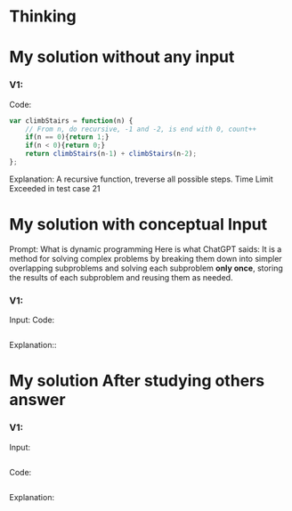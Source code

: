 


# Thinking



# My solution without any input

### V1:
Code:
```js
var climbStairs = function(n) {
    // From n, do recursive, -1 and -2, is end with 0, count++
    if(n == 0){return 1;}
    if(n < 0){return 0;}
    return climbStairs(n-1) + climbStairs(n-2);
};
```
Explanation:
A recursive function, treverse all possible steps.
Time Limit Exceeded in test case 21

# My solution with conceptual Input


Prompt: What is dynamic programming
Here is what ChatGPT saids:
It is a method for solving complex problems by breaking them down into simpler overlapping subproblems and solving each subproblem **only once**, storing the results of each subproblem and reusing them as needed. 

### V1: 
Input:
Code:
```js

```
Explanation::

# My solution After studying others answer

### V1: 
Input:
```js

```
Code:
```js

```
Explanation: